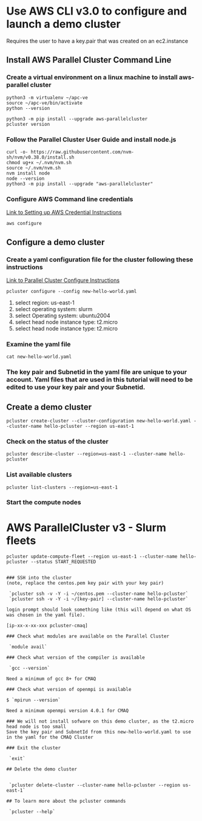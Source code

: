 # Use AWS CLI v3.0 to configure and launch a demo cluster 

Requires the user to have a key.pair that was created on an ec2.instance

## Install AWS Parallel Cluster Command Line

### Create a virtual environment on a linux machine to install aws-parallel cluster

```
python3 -m virtualenv ~/apc-ve
source ~/apc-ve/bin/activate
python --version

python3 -m pip install --upgrade aws-parallelcluster
pcluster version
```

### Follow the Parallel Cluster User Guide and install node.js

```
curl -o- https://raw.githubusercontent.com/nvm-sh/nvm/v0.38.0/install.sh 
chmod ug+x ~/.nvm/nvm.sh
source ~/.nvm/nvm.sh
nvm install node
node --version
python3 -m pip install --upgrade "aws-parallelcluster"
```

### Configure AWS Command line credentials
<a href="https://docs.aws.amazon.com/cli/latest/userguide/cli-configure-quickstart.html">Link to Setting up AWS Credential Instructions</a>

 `aws configure` 

## Configure a demo cluster

### Create a yaml configuration file for the cluster following these instructions
<a href="https://docs.aws.amazon.com/parallelcluster/latest/ug/install-v3-configuring.html">Link to Parallel Cluster Configure Instructions</a>

 `pcluster configure --config new-hello-world.yaml`

1. select region: us-east-1
2. select operating system: slurm
3. select Operating system: ubuntu2004
4. select head node instance type: t2.micro
5. select head node instance type: t2.micro

### Examine the yaml file 

 `cat new-hello-world.yaml`

### The key pair and Subnetid in the yaml file are unique to your account.  Yaml files that are used in this tutorial will need to be edited to use your key pair and your Subnetid. 

## Create a demo cluster

 `pcluster create-cluster --cluster-configuration new-hello-world.yaml --cluster-name hello-pcluster --region us-east-1`

### Check on the status of the cluster

 `pcluster describe-cluster --region=us-east-1 --cluster-name hello-pcluster`

### List available clusters

 `pcluster list-clusters --region=us-east-1`

### Start the compute nodes

# AWS ParallelCluster v3 - Slurm fleets
 `pcluster update-compute-fleet --region us-east-1 --cluster-name hello-pcluster --status START_REQUESTED`
```

### SSH into the cluster 
(note, replace the centos.pem key pair with your key pair)

 `pcluster ssh -v -Y -i ~/centos.pem --cluster-name hello-pcluster`
 `pcluster ssh -v -Y -i ~/[key-pair] --cluster-name hello-pcluster`

login prompt should look something like (this will depend on what OS was chosen in the yaml file).

[ip-xx-x-xx-xxx pcluster-cmaq]

### Check what modules are available on the Parallel Cluster

 `module avail`

### Check what version of the compiler is available

 `gcc --version`

Need a minimum of gcc 8+ for CMAQ

### Check what version of openmpi is available

$ `mpirun --version`

Need a minimum openmpi version 4.0.1 for CMAQ

### We will not install sofware on this demo cluster, as the t2.micro head node is too small
Save the key pair and SubnetId from this new-hello-world.yaml to use in the yaml for the CMAQ Cluster

### Exit the cluster

 `exit`

## Delete the demo cluster


 `pcluster delete-cluster --cluster-name hello-pcluster --region us-east-1`

## To learn more about the pcluster commands

 `pcluster --help`
